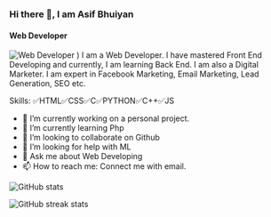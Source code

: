 ### Hi there 👋, I am Asif Bhuiyan
#### Web Developer

![Web Developer](https://scontent.fdac11-1.fna.fbcdn.net/v/t39.30808-6/261786526_1142448206496727_1679571605492694672_n.jpg?_nc_cat=111&ccb=1-7&_nc_sid=174925&_nc_eui2=AeFYhR-XVTlhazwxqdz_5kOp6ZVC_HugzqrplUL8e6DOqgX0YK4ik-4ciYA8RuvWe0erOMdHG7FSVC7weFObyi7Y&_nc_ohc=21XvwfR8Os4AX914RXV&_nc_ht=scontent.fdac11-1.fna&oh=00_AfDkzm9QM1tHReHAsH561CuZxfdnHOEO2PMFtYCoNDGgmA&oe=648CB6D0)
)
I am a Web Developer. I have mastered Front End Developing and currently, I am learning Back End. I am also a Digital Marketer. I am expert in Facebook Marketing, Email Marketing, Lead Generation, SEO etc. 


Skills: ✅HTML✅CSS✅C✅PYTHON✅C++✅JS

- 🔭 I’m currently working on a personal project. 
- 🌱 I’m currently learning Php 
- 👯 I’m looking to collaborate on Github 
- 🤔 I’m looking for help with ML 
- 💬 Ask me about Web Developing 
- 📫 How to reach me: Connect me with email. 

![GitHub stats](https://github-readme-stats.vercel.app/api?username=asifbhuiyann&show_icons=true)  

![GitHub streak stats](https://streak-stats.demolab.com/?user=asifbhuiyann)  


